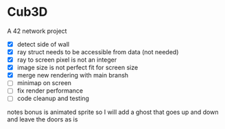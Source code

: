 # Cub3D
A 42 network project

- [x] detect side of wall
- [x] ray struct needs to be accessible from data (not needed)
- [x] ray to screen pixel is not an integer
- [x] image size is not perfect fit for screen size
- [x] merge new rendering with main bransh
- [ ] minimap on screen
- [ ] fix render performance
- [ ] code cleanup and testing

notes
bonus is animated sprite so I will add a ghost that goes up and down and leave the doors as is 
